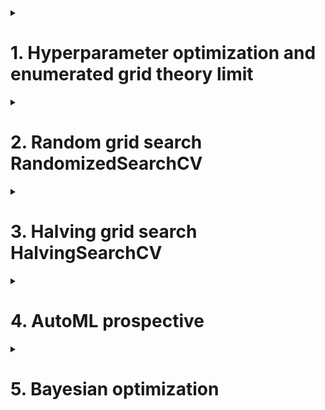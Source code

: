 <details>
<summary><h1>1. Hyperparameter optimization and enumerated grid theory limit</h1></summary>
  
Hpyerparameter optimization method mainly includes 4 categories:
  - Grid search optimization method
  - Baysian optimization method
  - Gradient-based optimization method
  - Searm optimization method (evolutionary algorithm, genetic algorithm)

Disadvantage of grid search: large amount of possible candidates

Following is a benchmark result using grid search.
```python
from sklearn.ensemble import RandomForestRegressor as RFR
from sklearn.model_selection import corss_validate, KFold, GridSearchCV

X=data.iloc[:,:-1]
y=data.iloc[:,-1]

# parameter space
param_grid_simple = {
    "criterion": ["squared_error", "poisson"],
    "n_estimators": [*range(20,100,5)],
    "max_depth": [*range(10,25,2)],
    "max_fatures": ["log2", "sqrt", 16, 32, 64, "auto"],
    "min_impurity_decrease": [*np.arange(0,5,10)]
}

reg=RFR(random_state=1412, verbose=True, n_jobs=-1)
cv=KFold(n_splits=5, shuffle=True, random_state=1412)
search=GridSearchCV(estimator=reg,
                    param_grid=param_grid_simple,
                    scoring="neg_mean_squared_error",
                    verbose=True,
                    cv=cv,
                    n_jobs=-1)

start=time.time()
search.fit(X,y)
print(time.time()-start)

search.best_estimator_
abs(search.best_score_)**0.5

ad_reg=RFR(n_estimators=85, max_depth=23, max_features=16, random_state=1412)

cv=KFold(n_splits=5, shuffle=True, random_state=1412)
result_post_adjusted=cross_validate(ad_reg,
                                    X, y,
                                    cv=cv,
                                    scoring="neg_mean_squared_error",
                                    return_train_score=True,
                                    verbose=True,
                                    n_jobs=-1
                                    )

def RMSE(cvresult,key):
  return (abs(cvresult[key])**0.5).mean()

def count_space(param):
  no_option=1
  for i in param_grid_simple:
    no_option*=len(param_grid_simple[i])
  print(no_option)

def rebuild_on_best_param(ad_reg):
  cv=KFold(n_splits=5, shuffle=True, random_state=1412)
  result_post_adjusted=cross_validated(ad_reg,
                                       X,y,
                                       cv=cv,
                                       scoring="neg_mean_squared_error",
                                       return_train_score=True,
                                       verbose=True,
                                       n_jobs=-1)
  print("Training RMSE:{:.3f}".format(RMSE(result_post_adjusted, "train_score")))
  print("Testing RMSE:{:.3f}".format(RMSE(result_post_adjusted, "test_score")))
```

</details>

<details>
<summary><h1>2. Random grid search RandomizedSearchCV</h1></summary>

## 2.1 Random grid search basic principles
Random search cross-validation is a technique that searches for the optimal hyperparameters of a model by evaluating the model's performance on random combinations of hyperparameter values. The idea is to define a set of hyperparameters and a range of values for each hyperparameter, and then randomly sample values from these ranges to create different combinations of hyperparameters. This process is repeated a specified number of times, and the best combination of hyperparameters that produces the best performance on a validation set is selected.

The random search cross-validation technique can be implemented using the RandomizedSearchCV class from the scikit-learn library in Python. The RandomizedSearchCV class takes as input a machine learning model, a distribution of hyperparameters, and a cross-validation strategy. The distribution of hyperparameters specifies how to sample values from each hyperparameter range.

Random search cross-validation (RandomizedSearchCV) is another powerful technique for optimizing the hyperparameters of a machine learning model. It works in a similar way to grid search cross-validation, but instead of searching over a predefined grid of hyperparameters, it samples them randomly from a distribution. In this blog, we will discuss the concept of random search cross-validation and provide a code example in Python.

## 2.2 Random grid search implementation
```python
from sklearn.model_selection import RandomizedSearchCV

param_grid_simple = {"citerion": ["squared_error","poisson"],
                     "n_estimators": [*range(20,100,5)],
                     "max_depth": [*range(10,25,2)],
                     "max_features": ["log2", "sqrt", 16,32,64,"auto"],
                     "min_impurity_decrease": [*np.arange(0,5,10)]
                    }

reg = RFR(random_state=1412, verbose=True, n_jobs=-1)
cv = KFold(n_split=5, shuffle=True, random_state=1412)

search = RandomizedSearchCV(estimator=reg,
                            param_distributions=param_grid_simple,
                            n_iter=800,    # sub domain is 800
                            scoring="neg_mean_squared_error",
                            verbose=True,
                            cv=cv,
                            random_state=1412,
                            n_jobs=-1)

start=time.time()
search.fit(X,y)
print(time.time()-start)

search.best_estimator_
abs(search.best_score_)**0.5

ad_reg=RFR(max_depth=24, max_features=16, min_impurity_decrease=0,
           n_estimators=85, n_jobs=-1, random_state=1412,
           verbose=True)

rebuild_on_best_param(ad_reg)   #or use refit()

```

```python
from mpl_toolkits.mplot3d import axes3d

p1,p2,MSE=axes3d.get_test_date(0.05)

len(p1) #120
len(p2) #120

import numpy as np

n=10000

unsampled=np.random.randint(0,14400,14400-n)
p1,p2,MSE=axes3d.get_test_data(0.05)

MSE=MSE.ravel()
MSE[unsampled]=np.nan
MSE=MSE.reshape((120,120))

plt.figure(dpi=300)
ax=plt.axes(projection="3d")
ax.plot_wireframe(p1,p2,MSE,rstride=2,cstride=2,linewidth=0.5)
ax.zaxis.set_tick_params(labelsize=7)
ax.xaxis.set_tick_params(labelsize=7)
ax.yaxis.set_tick_params(labelsize=7)

MSE=MSE.ravel().tolist()
MSE=[x for x in MSE if str(x) != 'nan']
print(np.min(MSE))
```

## 2.3 Random grid search theory limitation
- The sampled subspace can reflect the distribution of the global space to a certain extent, and the larger the subspace is (the more parameter combinations it contains), the closer the distribution of the subspace is to the distribution of the global space.
- When the global space itself is dense enough, a very small subspace can also obtain a distribution similar to that of the global space.
- If the global space includes the theoretical minimum value of the loss function, then a subspace that is highly similar to the distribution of the global space is likely to also include the minimum value of the loss function, or include a series of secondary minimum values very close to the minimum value.
</details>

<details>
<summary><h1>3. Halving grid search HalvingSearchCV</h1></summary>
  
To fix the problem that enumeration grid search is too slow, sklearn presents two optimization methods: one is to **adjust the search space**, and the other is to **adjust the data for each training**. The method to adjust the search space is random grid search, and the method to adjust each training data is half grid search.

Part IV: Why I Choose HalvingGridSearch? HalvingGridSearch checks a lot of boxes for me:
- Speed: The principle of ‘successive halving’ rapidly reduces the search space, making it far faster than traditional methods, particularly with large parameter sets.
- Performance: It holds its own against GridSearchCV in terms of performance and, in certain situations, even outdoes it.
- Flexibility: With adjustable options for resource allocation, it allows for greater control over the process.
```python
class sklearn.model_selection.HalvingGridSearchCV(estimator, param_grid, *, factor=3, resource='n_samples',max_resources='auto', min_resources='exhaust', aggressive_elimination=False, cv=5, scoring=None, refit=True, error_score=nan, return_train_score=True, random_state=None, n_jobs=None, verbose=0)
```
> [!TIP]
> According to sklearn, HalvingGridSearch: The search strategy starts evaluating all the candidates with a small amount of resources and iteratively selects the best candidates, using more and more resources.

## 3.1 Halving grid search procedure

HalvingSearchCV procedure:
- First, a small self-d0 is randomly sampled from the full data set without replacement, and the performance of all parameter combinations is verified on d0. According to the verification results on d0, the half of the parameter combinations with the lowest score 1/2 will be eliminated.
- Then, a subset d1 that is twice as large as d0 is sampled from the full data set without replacement, and the performance of the remaining half of the parameter combinations is verified on d1. According to the verification results on d1, the parameter combinations with the lowest 1/2 score will be eliminated.
- Then sample d2, which is twice as large as d1, from the full data set without replacement, and verify the performance of the remaining 1/4 parameter combination on d2. According to the verification results on d2, the parameter combinations with the lowest 1/2 score will be eliminated.

| Iteration  | Number of Sample Data | Number of Hyperparameter |
| ------------- | ------------- | ------------- |
| 1  | S  | C  |
| 2  | 2S  | 1/2 * C  |
| 3  | 4S  | 1/4 * C  |
| ...  |  |   |


> [!IMPORTANT]
> When **1/n * C <= 1 or nS > total sample data**, then the iteration will stop. Also, S should not be too small, and total amount data must be large enough.

> [!TIP]
> Halving grid search does not perform well on small sample data sets

## 3.2 Halving grid search implementation

```python
from sklearn.experimental import enable_halving_search_cv  
from sklearn.model_selection import HalvingGridSearchCV, GridSearchCV
from sklearn.ensemble import RandomForestClassifier
from sklearn.datasets import make_classification
import time

# Create a synthetic dataset
X, y = make_classification(n_samples=1000, n_features=20, n_informative=2, random_state=42)

# Define the model and parameter grid
model = RandomForestClassifier(random_state=42)
param_grid = {'n_estimators': [10, 50, 100, 200], 'max_depth': [None, 10, 20, 30], 'criterion': ['gini', 'entropy']}

# Set up HalvingGridSearchCV
search_halving = HalvingGridSearchCV(model, param_grid, cv=5, factor=2, resource='n_samples', min_resource=10, aggressive_elimination=True)

# Set up GridSearchCV
search_normal = GridSearchCV(model, param_grid, cv=5)

# Fit the data and measure the time for HalvingGridSearchCV
start = time.time()
search_halving.fit(X, y)
end = time.time()
print("HalvingGridSearchCV Time:", end - start)

# Fit the data and measure the time for GridSearchCV
start = time.time()
search_normal.fit(X, y)
end = time.time()
print("GridSearchCV Time:", end - start)
```

## 3.3 Halving random grid search
The search strategy starts evaluating all the candidates with a small amount of resources and iteratively selects the best candidates, using more and more resources.

The candidates are sampled at random from the parameter space and the number of sampled candidates is determined by n_candidates.
```python
class sklearn.model_selection.HalvingRandomSearchCV(estimator, param_distributions, *, n_candidates='exhaust', factor=3, resource='n_samples', max_resources='auto', min_resources='smallest', aggressive_elimination=False, cv=5, scoring=None, refit=True, error_score=nan, return_train_score=True, random_state=None, n_jobs=None, verbose=0)
```

</details>

<details>
<summary><h1>4. AutoML prospective</h1></summary>

AutoML, or automated machine learning, is the process of using automation to apply machine learning (ML) models to real-world problems. This can include every stage from starting with a raw dataset to building a machine learning model ready for deployment. AutoML can save time and resources, and often provides faster, more accurate outputs than hand-coded algorithms.

AutoML can be used for the following tasks: Classification, Regression, Forecasting, Computer vision, and NLP.

Automated machine learning, also known as AutoML, is the process of automating the end-to-end process of building machine learning models. This includes tasks such as data preprocessing, feature engineering, model selection, and hyperparameter tuning.

![Procedure](https://dataknowsall.com/hs-fs/hubfs/hyper_00.png?width=800&height=522&name=hyper_00.png)

The goal of AutoML is to make it easier for non-experts to develop machine learning models, by providing a simple, user-friendly interface for training and deploying models. This can help to democratize machine learning and make it more accessible to a wider range of people, including those with little or no experience in data science.

For data scientists and MLOps teams, AutoML can reduce manual labor and simplify routine tasks, while allowing other parts of the organization to participate in the process of creating and deploying machine learning models.

## 4.1 Top AutoML frames
- Google AI Platform (Cloud AutoML)
- Microsoft Azure AutoML
- Amazon SageMaker Autopilot
- Auto-Sklearn

'Please see more Azure AutoML [examples here](https://github.com/Azure/azureml-examples/blob/main/sdk/python/jobs/automl-standalone-jobs/automl-forecasting-task-energy-demand/automl-forecasting-task-energy-demand-advanced.ipynb).

'[Azure Machine Learning CLI and Python SDK](https://learn.microsoft.com/en-us/azure/machine-learning/how-to-configure-auto-train?view=azureml-api-2&tabs=python).

'[Azure AutoML model](https://medium.com/data-science-at-microsoft/azure-automl-quickly-build-high-quality-ml-models-3b53733da2d).

'[AutoML examples](https://github.com/Azure/azureml-examples/blob/main/sdk/python/jobs/automl-standalone-jobs/automl-forecasting-task-energy-demand/automl-forecasting-task-energy-demand-advanced.ipynb).

'[AutoML in Azure](https://learn.microsoft.com/en-us/azure/machine-learning/tutorial-first-experiment-automated-ml?view=azureml-api-2).

</details>

<details>
<summary><h1>5. Bayesian optimization</h1></summary>

## 5.1 Bayesian optimization fundamentals
Bayesian Optimization has been widely used for the hyperparameter tuning purpose in the Machine Learning world. Despite the fact that there are many terms and math formulas involved, the concept behind turns out to be very simple.

Bayesian Optimization provides a principled technique based on Bayes Theorem to direct a search of a global optimization problem that is efficient and effective. It works by building a probabilistic model of the objective function, called the surrogate function, that is then searched efficiently with an acquisition function before candidate samples are chosen for evaluation on the real objective function.

Bayesian Optimization is often used in applied machine learning to tune the hyperparameters of a given well-performing model on a validation dataset.

### 5.1.1 Bayesian optimization basic procedure
- **Step 1: Define f(x) which is to be estimated and the domain of x**
- **Step 2: Select n values of x and calculate these x for corresponding f(x). (solve for the observed values)**

![Step_2](https://miro.medium.com/v2/resize:fit:786/format:webp/1*IduzsxNeH3LVFxdklmcVZQ.png)
  
- **Step 3: Based on the limited observations, the function is estimated (this assumption is called prior knowledge in Bayesian optimization), and the target value (maximum or minimum value) on the estimated f is obtained**

![Step_3](https://miro.medium.com/v2/resize:fit:786/format:webp/1*R9lZWgSX3_Fw_rWDXECFvA.png)

![Step_3](https://miro.medium.com/v2/resize:fit:786/format:webp/1*JZCYS8kB_imt9mlaHon3YQ.png)

Surrogate models in Bayesian optimization serve as a proxy for the true objective function. They capture the uncertainty in the function’s behavior and provide predictions or estimates of the function’s values at unobserved points within the search space. By iteratively updating the surrogate model based on observed function evaluations, Bayesian optimization guides the search towards regions of the search space likely to contain the optimal solution.

Gaussian processes (GPs) are commonly used as surrogate models in Bayesian optimization. A Gaussian process defines a distribution over functions, where any finite set of function values follows a multivariate Gaussian distribution. In the context of Bayesian optimization, a GP is used to model the unknown objective function, and it provides a posterior distribution over the function values given the observed data. '[More details](https://medium.com/@okanyenigun/step-by-step-guide-to-bayesian-optimization-a-python-based-approach-3558985c6818)

- **Step 4: Define a rule to determine the next observation point to be calculated**

![Step_4](https://miro.medium.com/v2/resize:fit:1400/format:webp/1*e4hIYnTL76I5gTxQi-gH7g.png)

How do we choose the next point for the surrogate function?

Acquisition functions determine the next point or set of points to evaluate in the search space. It quantifies the potential utility or desirability of sampling a particular point based on the current state of the optimization process. The purpose of the acquisition function is to balance exploration and exploitation.

It takes into account both the predicted values of the surrogate model and the uncertainty associated with those predictions. It combines these two aspects to identify points that are expected to have high objective function values and (or) high uncertainty, indicating the potential for improvement. '[More details](https://medium.com/@okanyenigun/step-by-step-guide-to-bayesian-optimization-a-python-based-approach-3558985c6818)

There are several acquisition functions used in Bayesian optimization: Expected Improvement, Upper Confidence Bound, Probability of Improvement.

- **Step 5: Iterate above steps 2-4, untile the assumption distribution satisfy our requirements, or all calculation resource are used up (for example, at most m observations, or at most allowed t run-time minutes). Then output current curve's maximum or minimum**

![Procedure](https://upload.wikimedia.org/wikipedia/commons/thumb/0/02/GpParBayesAnimationSmall.gif/439px-GpParBayesAnimationSmall.gif)

### 5.1.2 Bayesian optimization for Hyperparameter Optimization

When bayesian is used for hyperparameter optimization, some points needs to be noted:
- When Bayesian optimization is not used for HPO, f(x) can be totally blackbox function (don't know f(x) expression, only know x and f(x) corresponding relations); When Bayesian optimization is used for HPO, f(x) usually is loss function and we know loss function expressions, but we do not know loss functions specific characstics.
- When used in HPO, x are hyperparameter space and are high dimensionals.
- Initial observed number of points n and final maximum observed number of points m are both bayesian optimization parameters. Maximum observed number determines bayesian optimization iteration times.
- In step 3, we use probability **surrogate model** to estimate the function distribution. Surrogate model can predict x's corresponding value fx and the confidence level for this fx value (can be mean and variance). Surrogate model can be Gaussian Processes or Gaussian Mixed Model's TPE processes
- In step 4, The rule to determine next observation point is called **Aquisition Function**. AF estimates how next osbervation will affect current curve. AF can be Probability of improvement, Expectation improvement, Upper confidence bound, Entropy.

## 5.2 Bayesian optimization implementation

Please noted: following three bayesian optimization are not supported in Python parallel or acceleration (like sklearn's n_jobs parameter), but these can be deployed in distributed calculation platforms

- Bayes_opt
```python
#pip install bayesian-optimization
#conda install -c conda-forge bayesian-optimization
```
- Hyperopt
```python
#pip install hyperopt
```
- Optuna
```python
#pip install optuna
```
- Skopt
```python
#pip install scikit-optimize
```

```python
import numpy as np
import pandas as pd
import time
import os

import sklearn
from sklearn.ensemble import RandomForestRegressor as RFR
from sklearn.model_selection import KFold, cross_validate

from bayes_opt import BayesianOptimization

import hyperopt
from hyperopt import hp, fmin, tpe, Trials, partial
from hyperopt.early_stop import no_progress_loss

import optuna

X=data.iloc[:,:-1]
y=data.iloc[:,-1]
```
### 5.2.1 bayesian-optimization (two-star recommend)

There are following three rules for bayes_opt library which affect target functions:
- The input of the objective function must be specific hyperparameters, not the entire hyperparameter space, nor elements other than data, algorithms and other hyperparameters. Therefore, when defining the objectie function, we need to let the hyperparameters serve as the input of the objective function.
- The input value of the hyperparameter can only be a floating point number, and integers and strings are not supported. Therefore, when the actual parameters of the algorithm require the input of strings, the parameters cannot be adjusted using bayes_opt. When the actual parameters of the algorithm require the input of integers, the type of the parameters needs to be specified in the objective function.
- bayes_opt only supports finding the maximum value of f(x), but does not support finding the minimum value. Therefore, when the objective function we define is some kind of loss, the output of the objective function needs to be negative. When the objective function we define is accuracy, or an indicator such as auc, we can keep the output of the objective function as it is.

```python
from bayes_opt import BayesianOptimization

def bayesopt_objective(n_estimators, max_depth, max_features, min_impurity_decrease):
  reg = RFR(n_estimators = int(n_estimators)
           ,max_depth = int(max_depth)
           ,max_features = int(max_features)
           ,min_impurity_decrease = min_impurity_decrease
           ,random_state = 1412
           ,verbose = False
           ,n_jobs = -1)

  cv = KFold(n_split=5， shuffle=True, random_state=1412)
  validation_loss = cross_validate(reg,X,y
                                  ,scoring="neg_root_mean_squared_error"
                                  ,cv=cv
                                  ,verbose=False
                                  ,n_jobs=-1
                                  ,error_score="raise"
                                  )

  return np.mean(validation_loss["test_score"])
```




### 5.2.2 hyperopt (four-star recommend)

### 5.2.3 optuna (four-star recommend)
</details>
























